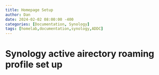 ```yaml
---
title: Homepage Setup
author: Dan
date: 2024-02-02 08:00:00 -400
categories: [Documentation, Synology]
tags: [homelab,documentation,synology,ADDC]
---
```


# Synology active airectory roaming profile set up
